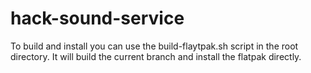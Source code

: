 # hack-sound-service

To build and install you can use the build-flaytpak.sh script in the root directory. It will build the current branch and install the flatpak directly.
